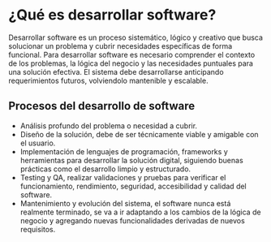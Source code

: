 # ¿Qué es desarrollar software?
Desarrollar software es un proceso sistemático, lógico y creativo que busca solucionar un problema y cubrir necesidades específicas de forma funcional. Para desarrollar software es necesario comprender el contexto de los problemas, la lógica del negocio y las necesidades puntuales para una solución efectiva. El sistema debe desarrollarse anticipando requerimientos futuros, volviendolo mantenible y escalable.

## Procesos del desarrollo de software
* Análisis profundo del problema o necesidad a cubrir.
* Diseño de la solución, debe de ser técnicamente viable y amigable con el usuario.
* Implementación de lenguajes de programación, frameworks y herramientas para desarrollar la solución digital, siguiendo buenas prácticas como el desarrollo limpio y estructurado.
* Testing y QA, realizar validaciones y pruebas para verificar el funcionamiento, rendimiento, seguridad, accesibilidad y calidad del software.
* Mantenimiento y evolución del sistema, el software nunca está realmente terminado, se va a ir adaptando a los cambios de la lógica de negocio y agregando nuevas funcionalidades derivadas de nuevos requisitos.

